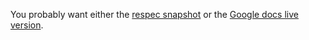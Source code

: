 You probably want either the [respec snapshot](./snapshot.html) or the [Google docs live version](https://docs.google.com/document/d/1WWYQ33Y9ENcueiFnrb3hJzD2rxKCRw9ok8T3PrDLOB8/edit).

